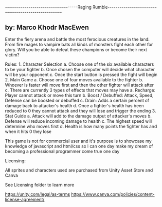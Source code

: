 
-------------------------------------Raging Rumble------------------------------------------------------

  by: Marco Khodr MacEwen
  -----------------------

  Enter the fiery arena and battle the most ferocious creatures in the land. From
    fire mages to vampire bats all kinds of monsters fight each other for glory.
    Will you be able to defeat these champions or become their next victim?

  Rules:
    1. Character Selection
        a. Choose one of the six available characters to be your fighter
        b. Once chosen the computer will decide what character will be your opponent
        c. Once the start button is pressed the fight will begin
    2. Main Game
        a. Choose one of four moves available to the fighter
        b. Whoever is faster will move first and then the other fighter will attack after
        c. There are currently 3 types of effects that moves may have
          a. Recharge: Player cannot attack or move this turn
          b. Boost / Debuffed: Attack, Speed, Defense can be boosted or debuffed
          c. Drain: Adds a certain percent of damage back to attacker's health
        d. Once a fighter's health has been reduced to 0 they cannot attack and they will lose and trigger the ending
    3.  Stat Guide
      a. Attack will add to the damage output of attacker's moves
      b. Defense will reduce incoming damage to health
      c. The highest speed will determine who moves first
      d. Health is how many points the fighter has and when it hits 0 they lose



This game is not for commercial user and it's purpose is to showcase my knowledge of javascript and html/css so I can one day make my dream of becoming a professional programmer come true one day


Licensing:

  All sprites and characters used are purchased from Unity Asset Store and Canva

  See Licensing folder to learn more

  https://unity.com/legal/as-terms
  https://www.canva.com/policies/content-license-agreement/
